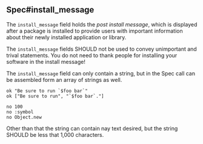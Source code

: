 ## Spec#install_message

The `install_message` field holds the <i>post install message</i>,
which is displayed after a package is installed to provide users
with important information about their newly installed application
or library.

The `install_message` fields SHOULD not be used to convey unimportant
and trival statements. You do not need to thank people for installing
your software in the install message!

The `install_message` field can only contain a string, but in the Spec
call can be assembled form an array of strings as well.

    ok "Be sure to run `$foo bar`"
    ok ["Be sure to run", "`$foo bar`."]

    no 100
    no :symbol
    no Object.new

Other than that the string can contain nay text desired, but the string
SHOULD be less that 1,000 characters.

